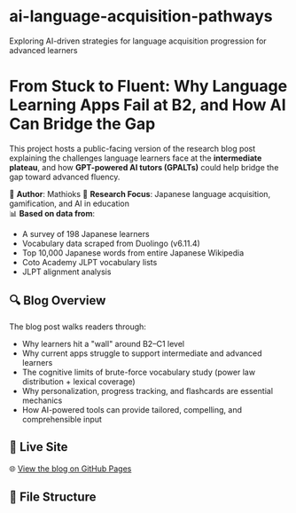 # ai-language-acquisition-pathways
Exploring AI-driven strategies for language acquisition progression for advanced learners

# From Stuck to Fluent: Why Language Learning Apps Fail at B2, and How AI Can Bridge the Gap

This project hosts a public-facing version of the research blog post explaining the challenges language learners face at the **intermediate plateau**, and how **GPT-powered AI tutors (GPALTs)** could help bridge the gap toward advanced fluency.

🧠 **Author**: Mathioks
📘 **Research Focus**: Japanese language acquisition, gamification, and AI in education  
📊 **Based on data from**:  
- A survey of 198 Japanese learners  
- Vocabulary data scraped from Duolingo (v6.11.4)  
- Top 10,000 Japanese words from entire Japanese Wikipedia
- Coto Academy JLPT vocabulary lists
- JLPT alignment analysis

## 🔍 Blog Overview

The blog post walks readers through:
- Why learners hit a "wall" around B2–C1 level
- Why current apps struggle to support intermediate and advanced learners
- The cognitive limits of brute-force vocabulary study (power law distribution + lexical coverage)
- Why personalization, progress tracking, and flashcards are essential mechanics
- How AI-powered tools can provide tailored, compelling, and comprehensible input

## 📄 Live Site

🌐 [View the blog on GitHub Pages](https://mathioks.github.io/ai-language-acquisition-pathways/)

## 📁 File Structure

